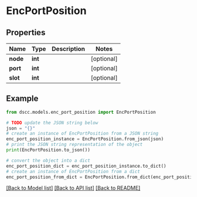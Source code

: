 # EncPortPosition


## Properties

Name | Type | Description | Notes
------------ | ------------- | ------------- | -------------
**node** | **int** |  | [optional] 
**port** | **int** |  | [optional] 
**slot** | **int** |  | [optional] 

## Example

```python
from dscc.models.enc_port_position import EncPortPosition

# TODO update the JSON string below
json = "{}"
# create an instance of EncPortPosition from a JSON string
enc_port_position_instance = EncPortPosition.from_json(json)
# print the JSON string representation of the object
print(EncPortPosition.to_json())

# convert the object into a dict
enc_port_position_dict = enc_port_position_instance.to_dict()
# create an instance of EncPortPosition from a dict
enc_port_position_from_dict = EncPortPosition.from_dict(enc_port_position_dict)
```
[[Back to Model list]](../README.md#documentation-for-models) [[Back to API list]](../README.md#documentation-for-api-endpoints) [[Back to README]](../README.md)



